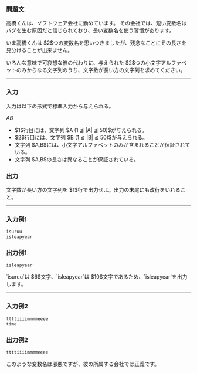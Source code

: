
<div>

<div>

<div>

<section>

### **問題文**

<p>
高橋くんは、ソフトウェア会社に勤めています。
その会社では、短い変数名はバグを生む原因だと信じられており、長い変数名を使う習慣があります。
</p>

<p>
いま高橋くんは $2$つの変数名を思いつきましたが、残念なことにその長さを見分けることが出来ません。
</p>

<p>
いろんな意味で可哀想な彼の代わりに、与えられた $2$つの小文字アルファベットのみからなる文字列のうち、文字数が長い方の文字列を求めてください。
</p>

</section>

</div>

---

<div>

<div>

<section>

### **入力**

<p>
入力は以下の形式で標準入力から与えられる。
</p>

<div>

$A$$B$
</div>

<ul>

<li>
$1$行目には、文字列 $A (1 ≦ |A| ≦ 50)$が与えられる。
</li>

<li>
$2$行目には、文字列 $B (1 ≦ |B| ≦ 50)$が与えられる。
</li>

<li>
文字列 $A,B$には、小文字アルファベットのみが含まれることが保証されている。
</li>

<li>
文字列 $A,B$の長さは異なることが保証されている。
</li>

</ul>

</section>

</div>

<div>

<section>

### **出力**

<p>
文字数が長い方の文字列を $1$行で出力せよ。出力の末尾にも改行をいれること。
</p>

</section>

</div>

</div>

---

<div>

<section>

### **入力例1**

```
isuruu
isleapyear
```

</section>

</div>

<div>

<section>

### **出力例1**

```
isleapyear
```

<p>
`isuruu`は $6$文字、`isleapyear`は $10$文字であるため、`isleapyear`を出力します。
</p>

</section>

</div>

---

<div>

<section>

### **入力例2**

```
ttttiiiimmmmeeee
time
```

</section>

</div>

<div>

<section>

### **出力例2**

```
ttttiiiimmmmeeee
```

<p>
このような変数名は邪悪ですが、彼の所属する会社では正義です。
</p>

</section>

</div>

</div>

</div>
